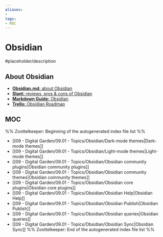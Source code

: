 ```yaml
---
aliases:
- 
tags:
- MOC
---
```


# Obsidian

#placeholder/description 

## About Obsidian
- [**Obsidian.md:** about Obsidian](https://obsidian.md/about)
- [**Slant:** reviews, pros & cons of Obsidian](https://www.slant.co/options/37045/~obsidian-md-review)
- [**Markdown Guide:** Obsidian](https://www.markdownguide.org/tools/obsidian/)
- [**Trello:** Obsidian Roadmap](https://trello.com/b/Psqfqp7I/obsidian-roadmap)

## MOC

%% Zoottelkeeper: Beginning of the autogenerated index file list  %%
-  [[09 - Digital Garden/09.01 - Topics/Obsidian/Dark-mode themes|Dark-mode themes]]
-  [[09 - Digital Garden/09.01 - Topics/Obsidian/Light-mode themes|Light-mode themes]]
-  [[09 - Digital Garden/09.01 - Topics/Obsidian/Obsidian community plugins|Obsidian community plugins]]
-  [[09 - Digital Garden/09.01 - Topics/Obsidian/Obsidian community themes|Obsidian community themes]]
-  [[09 - Digital Garden/09.01 - Topics/Obsidian/Obsidian core plugins|Obsidian core plugins]]
-  [[09 - Digital Garden/09.01 - Topics/Obsidian/Obsidian Help|Obsidian Help]]
-  [[09 - Digital Garden/09.01 - Topics/Obsidian/Obsidian Publish|Obsidian Publish]]
-  [[09 - Digital Garden/09.01 - Topics/Obsidian/Obsidian queries|Obsidian queries]]
-  [[09 - Digital Garden/09.01 - Topics/Obsidian/Obsidian Sync|Obsidian Sync]]
%% Zoottelkeeper: End of the autogenerated index file list  %%